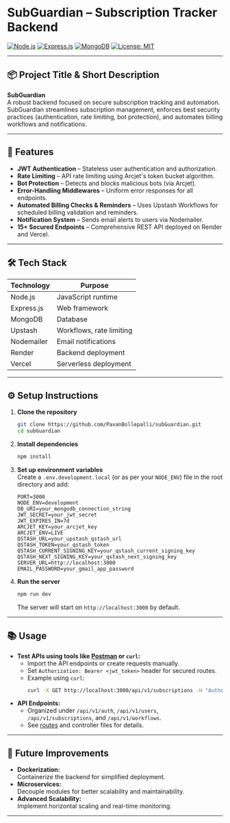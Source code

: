 # SubGuardian – Subscription Tracker Backend

[![Node.js](https://img.shields.io/badge/Node.js-339933?logo=node.js&logoColor=white)](https://nodejs.org/)
[![Express.js](https://img.shields.io/badge/Express.js-404D59?logo=express&logoColor=white)](https://expressjs.com/)
[![MongoDB](https://img.shields.io/badge/MongoDB-4EA94B?logo=mongodb&logoColor=white)](https://www.mongodb.com/)
[![License: MIT](https://img.shields.io/badge/License-MIT-yellow.svg)](LICENSE)

---

## 📦 Project Title & Short Description

**SubGuardian**  
A robust backend focused on secure subscription tracking and automation. SubGuardian streamlines subscription management, enforces best security practices (authentication, rate limiting, bot protection), and automates billing workflows and notifications.

---

## 🚀 Features

- **JWT Authentication** – Stateless user authentication and authorization.
- **Rate Limiting** – API rate limiting using Arcjet's token bucket algorithm.
- **Bot Protection** – Detects and blocks malicious bots (via Arcjet).
- **Error-Handling Middlewares** – Uniform error responses for all endpoints.
- **Automated Billing Checks & Reminders** – Uses Upstash Workflows for scheduled billing validation and reminders.
- **Notification System** – Sends email alerts to users via Nodemailer.
- **15+ Secured Endpoints** – Comprehensive REST API deployed on Render and Vercel.

---

## 🛠️ Tech Stack

| Technology   | Purpose                       |
|--------------|------------------------------|
| Node.js      | JavaScript runtime           |
| Express.js   | Web framework                |
| MongoDB      | Database                     |
| Upstash      | Workflows, rate limiting     |
| Nodemailer   | Email notifications          |
| Render       | Backend deployment           |
| Vercel       | Serverless deployment        |

---

## ⚙️ Setup Instructions

1. **Clone the repository**
   ```bash
   git clone https://github.com/PavanBollepalli/subGuardian.git
   cd subGuardian
   ```

2. **Install dependencies**
   ```bash
   npm install
   ```

3. **Set up environment variables**  
   Create a `.env.development.local` (or as per your `NODE_ENV`) file in the root directory and add:
   ```env
   PORT=3000
   NODE_ENV=development
   DB_URI=your_mongodb_connection_string
   JWT_SECRET=your_jwt_secret
   JWT_EXPIRES_IN=7d
   ARCJET_KEY=your_arcjet_key
   ARCJET_ENV=LIVE
   QSTASH_URL=your_upstash_qstash_url
   QSTASH_TOKEN=your_qstash_token
   QSTASH_CURRENT_SIGNING_KEY=your_qstash_current_signing_key
   QSTASH_NEXT_SIGNING_KEY=your_qstash_next_signing_key
   SERVER_URL=http://localhost:3000
   EMAIL_PASSWORD=your_gmail_app_password
   ```

4. **Run the server**
   ```bash
   npm run dev
   ```
   The server will start on `http://localhost:3000` by default.

---

## 📚 Usage

- **Test APIs using tools like [Postman](https://www.postman.com/) or `curl`:**
   - Import the API endpoints or create requests manually.
   - Set `Authorization: Bearer <jwt_token>` header for secured routes.
   - Example using `curl`:
     ```bash
     curl -X GET http://localhost:3000/api/v1/subscriptions -H "Authorization: Bearer <token>"
     ```
- **API Endpoints:**  
  - Organized under `/api/v1/auth`, `/api/v1/users`, `/api/v1/subscriptions`, and `/api/v1/workflows`.
  - See [routes](https://github.com/PavanBollepalli/subGuardian/tree/main/routes) and controller files for details.

---

## 🌱 Future Improvements

- **Dockerization:**  
  Containerize the backend for simplified deployment.
- **Microservices:**  
  Decouple modules for better scalability and maintainability.
- **Advanced Scalability:**  
  Implement horizontal scaling and real-time monitoring.

---
